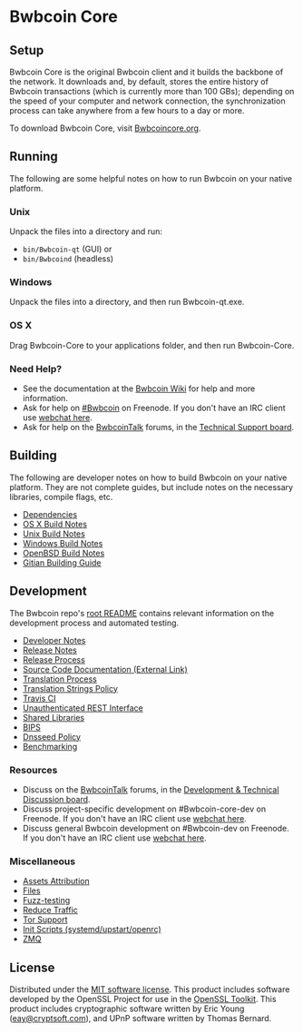 Bwbcoin Core
=============

Setup
---------------------
Bwbcoin Core is the original Bwbcoin client and it builds the backbone of the network. It downloads and, by default, stores the entire history of Bwbcoin transactions (which is currently more than 100 GBs); depending on the speed of your computer and network connection, the synchronization process can take anywhere from a few hours to a day or more.

To download Bwbcoin Core, visit [Bwbcoincore.org](https://Bwbcoincore.org/en/releases/).

Running
---------------------
The following are some helpful notes on how to run Bwbcoin on your native platform.

### Unix

Unpack the files into a directory and run:

- `bin/Bwbcoin-qt` (GUI) or
- `bin/Bwbcoind` (headless)

### Windows

Unpack the files into a directory, and then run Bwbcoin-qt.exe.

### OS X

Drag Bwbcoin-Core to your applications folder, and then run Bwbcoin-Core.

### Need Help?

* See the documentation at the [Bwbcoin Wiki](https://en.Bwbcoin.it/wiki/Main_Page)
for help and more information.
* Ask for help on [#Bwbcoin](http://webchat.freenode.net?channels=Bwbcoin) on Freenode. If you don't have an IRC client use [webchat here](http://webchat.freenode.net?channels=Bwbcoin).
* Ask for help on the [BwbcoinTalk](https://Bwbcointalk.org/) forums, in the [Technical Support board](https://Bwbcointalk.org/index.php?board=4.0).

Building
---------------------
The following are developer notes on how to build Bwbcoin on your native platform. They are not complete guides, but include notes on the necessary libraries, compile flags, etc.

- [Dependencies](dependencies.md)
- [OS X Build Notes](build-osx.md)
- [Unix Build Notes](build-unix.md)
- [Windows Build Notes](build-windows.md)
- [OpenBSD Build Notes](build-openbsd.md)
- [Gitian Building Guide](gitian-building.md)

Development
---------------------
The Bwbcoin repo's [root README](/README.md) contains relevant information on the development process and automated testing.

- [Developer Notes](developer-notes.md)
- [Release Notes](release-notes.md)
- [Release Process](release-process.md)
- [Source Code Documentation (External Link)](https://dev.visucore.com/Bwbcoin/doxygen/)
- [Translation Process](translation_process.md)
- [Translation Strings Policy](translation_strings_policy.md)
- [Travis CI](travis-ci.md)
- [Unauthenticated REST Interface](REST-interface.md)
- [Shared Libraries](shared-libraries.md)
- [BIPS](bips.md)
- [Dnsseed Policy](dnsseed-policy.md)
- [Benchmarking](benchmarking.md)

### Resources
* Discuss on the [BwbcoinTalk](https://Bwbcointalk.org/) forums, in the [Development & Technical Discussion board](https://Bwbcointalk.org/index.php?board=6.0).
* Discuss project-specific development on #Bwbcoin-core-dev on Freenode. If you don't have an IRC client use [webchat here](http://webchat.freenode.net/?channels=Bwbcoin-core-dev).
* Discuss general Bwbcoin development on #Bwbcoin-dev on Freenode. If you don't have an IRC client use [webchat here](http://webchat.freenode.net/?channels=Bwbcoin-dev).

### Miscellaneous
- [Assets Attribution](assets-attribution.md)
- [Files](files.md)
- [Fuzz-testing](fuzzing.md)
- [Reduce Traffic](reduce-traffic.md)
- [Tor Support](tor.md)
- [Init Scripts (systemd/upstart/openrc)](init.md)
- [ZMQ](zmq.md)

License
---------------------
Distributed under the [MIT software license](/COPYING).
This product includes software developed by the OpenSSL Project for use in the [OpenSSL Toolkit](https://www.openssl.org/). This product includes
cryptographic software written by Eric Young ([eay@cryptsoft.com](mailto:eay@cryptsoft.com)), and UPnP software written by Thomas Bernard.
